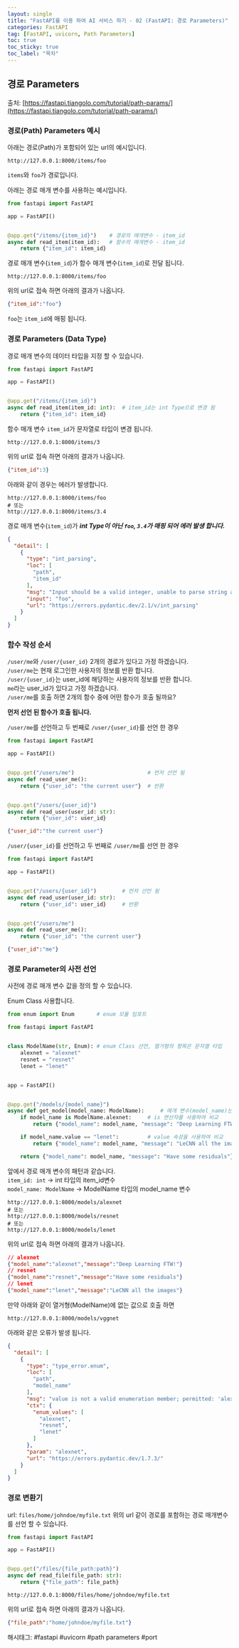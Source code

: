 ```yaml
---
layout: single
title: "FastAPI를 이용 하여 AI 서비스 하기 - 02 (FastAPI: 경로 Parameters)"
categories: FastAPI
tag: [FastAPI, uvicorn, Path Parameters]
toc: true
toc_sticky: true
toc_label: "목차"
---
```

## 경로 Parameters

출처: [https://fastapi.tiangolo.com/tutorial/path-params/](https://fastapi.tiangolo.com/tutorial/path-params/)  

### 경로(Path) Parameters 예시

아래는 경로(Path)가 포함되어 있는 url의 예시입니다.  

```text
http://127.0.0.1:8000/items/foo
```

`items`와 `foo`가 경로입니다.

아래는 경로 매개 변수를 사용하는 예시입니다.

```python
from fastapi import FastAPI

app = FastAPI()


@app.get("/items/{item_id}")    # 경로의 매개변수 - item_id
async def read_item(item_id):   # 함수의 매개변수 - item_id
    return {"item_id": item_id}
```

경로 매개 변수(`item_id`)가 함수 매개 변수(`item_id`)로 전달 됩니다.  

```text
http://127.0.0.1:8000/items/foo
```

위의 url로 접속 하면 아래의 결과가 나옵니다.

```json
{"item_id":"foo"}
```

`foo`는 `item_id`에 매핑 됩니다.  

### 경로 Parameters (Data Type)

경로 매개 변수의 데이터 타입을 지정 할 수 있습니다.

```python
from fastapi import FastAPI

app = FastAPI()


@app.get("/items/{item_id}")
async def read_item(item_id: int):  # item_id는 int Type으로 변경 됨
    return {"item_id": item_id}
```

함수 매개 변수 `item_id`가 문자열로 타입이 변경 됩니다.

 ```text
http://127.0.0.1:8000/items/3
```

위의 url로 접속 하면 아래의 결과가 나옵니다.

```json
{"item_id":3}
```

아래와 같이 경우는 에러가 발생합니다.  

```text
http://127.0.0.1:8000/items/foo
# 또는  
http://127.0.0.1:8000/items/3.4
```

경로 매개 변수(`item_id`)가 ***int Type이 아닌 `foo`, `3.4`가 매핑 되어 에러 발생 합니다.***

```json
{
  "detail": [
    {
      "type": "int_parsing",
      "loc": [
        "path",
        "item_id"
      ],
      "msg": "Input should be a valid integer, unable to parse string as an integer",
      "input": "foo",
      "url": "https://errors.pydantic.dev/2.1/v/int_parsing"
    }
  ]
}
```

### 함수 작성 순서

`/user/me`와 `/user/{user_id}` 2개의 경로가 있다고 가정 하겠습니다.  
`/user/me`는 현재 로그인한 사용자의 정보를 반환 합니다.  
`/user/{user_id}`는 user_id에 해당하는 사용자의 정보를 반환 합니다.  
`me`라는 user_id가 있다고 가정 하겠습니다.  
`/user/me`를 호출 하면 2개의 함수 중에 어떤 함수가 호출 될까요?

**먼저 선언 된 함수가 호출 됩니다.**  

`/user/me`를 선언하고 두 번째로 `/user/{user_id}`를 선언 한 경우

```python
from fastapi import FastAPI

app = FastAPI()


@app.get("/users/me")                       # 먼저 선언 됨
async def read_user_me():
    return {"user_id": "the current user"}  # 반환


@app.get("/users/{user_id}")
async def read_user(user_id: str):
    return {"user_id": user_id}
```

```json
{"user_id":"the current user"}
```

`/user/{user_id}`를 선언하고 두 번째로 `/user/me`를 선언 한 경우

```python
from fastapi import FastAPI

app = FastAPI()


@app.get("/users/{user_id}")        # 먼저 선언 됨
async def read_user(user_id: str):
    return {"user_id": user_id}     # 반환


@app.get("/users/me")
async def read_user_me():
    return {"user_id": "the current user"}
```

```json
{"user_id":"me"}
```

### 경로 Parameter의 사전 선언

사전에 경로 매개 변수 값을 정의 할 수 있습니다.  

Enum Class 사용합니다.

```python
from enum import Enum       # enum 모듈 임포트

from fastapi import FastAPI


class ModelName(str, Enum): # enum Class 선언, 열거형의 항목은 문자열 타입
    alexnet = "alexnet"
    resnet = "resnet"
    lenet = "lenet"


app = FastAPI()


@app.get("/models/{model_name}")
async def get_model(model_name: ModelName):     # 매개 변수(model_name)는 ModelName Type
    if model_name is ModelName.alexnet:     # is 연산자를 사용하여 비교
        return {"model_name": model_name, "message": "Deep Learning FTW!"}

    if model_name.value == "lenet":         # value 속성을 사용하여 비교
        return {"model_name": model_name, "message": "LeCNN all the images"}

    return {"model_name": model_name, "message": "Have some residuals"} # 나머지
```

앞에서 경로 매개 변수의 패턴과 같습니다.  
`item_id: int`  -> int 타입의 item_id변수  
`model_name: ModelName` -> ModelName 타입의 model_name 변수  

```text
http://127.0.0.1:8000/models/alexnet  
# 또는  
http://127.0.0.1:8000/models/resnet  
# 또는  
http://127.0.0.1:8000/models/lenet  
```

위의 url로 접속 하면 아래의 결과가 나옵니다.

```json
// alexnet
{"model_name":"alexnet","message":"Deep Learning FTW!"}
// resnet
{"model_name":"resnet","message":"Have some residuals"}
// lenet
{"model_name":"lenet","message":"LeCNN all the images"}
```

만약 아래와 같이 열거형(ModelName)에 없는 값으로 호출 하면  

```text
http://127.0.0.1:8000/models/vggnet
```

아래와 같은 오류가 발생 됩니다.

```json
{
  "detail": [
    {
      "type": "type_error.enum",
      "loc": [
        "path",
        "model_name"
      ],
      "msg": "value is not a valid enumeration member; permitted: 'alexnet', 'resnet', 'lenet'",
      "ctx": {
        "enum_values": [
          "alexnet",
          "resnet",
          "lenet"
        ]
      },
      "param": "alexnet",
      "url": "https://errors.pydantic.dev/1.7.3/"
    }
  ]
}
```

### 경로 변환기

url: `files/home/johndoe/myfile.txt`
위의 url 같이 경로를 포함하는 경로 매개변수를 선언 할 수 있습니다.

```python
from fastapi import FastAPI

app = FastAPI()


@app.get("/files/{file_path:path}")
async def read_file(file_path: str):
    return {"file_path": file_path}
```

```text
http://127.0.0.1:8000/files/home/johndoe/myfile.txt
```

위의 url로 접속 하면 아래의 결과가 나옵니다.

```json
{"file_path":"home/johndoe/myfile.txt"}
```

해시태그: #fastapi #uvicorn #path parameters #port
